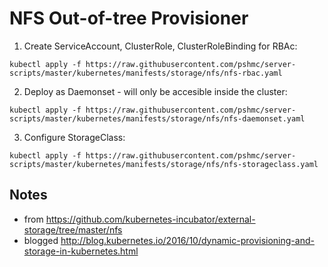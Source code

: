 # NFS Out-of-tree Provisioner

1. Create ServiceAccount, ClusterRole, ClusterRoleBinding for RBAc:
```
kubectl apply -f https://raw.githubusercontent.com/pshmc/server-scripts/master/kubernetes/manifests/storage/nfs/nfs-rbac.yaml
```
2. Deploy as Daemonset - will only be accesible inside the cluster:
```
kubectl apply -f https://raw.githubusercontent.com/pshmc/server-scripts/master/kubernetes/manifests/storage/nfs/nfs-daemonset.yaml
```
3. Configure StorageClass:
```
kubectl apply -f https://raw.githubusercontent.com/pshmc/server-scripts/master/kubernetes/manifests/storage/nfs/nfs-storageclass.yaml
```
## Notes

- from https://github.com/kubernetes-incubator/external-storage/tree/master/nfs
- blogged http://blog.kubernetes.io/2016/10/dynamic-provisioning-and-storage-in-kubernetes.html
 
